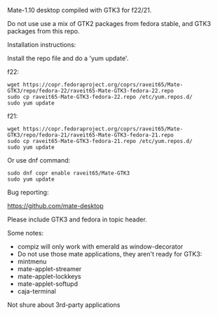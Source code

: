 
Mate-1.10 desktop compiled with GTK3 for f22/21.

Do not use use a mix of GTK2 packages from fedora stable, and GTK3 packages from this repo.

Installation instructions:

Install the repo file and do a 'yum update'.

f22:

    wget https://copr.fedoraproject.org/coprs/raveit65/Mate-GTK3/repo/fedora-22/raveit65-Mate-GTK3-fedora-22.repo
    sudo cp raveit65-Mate-GTK3-fedora-22.repo /etc/yum.repos.d/
    sudo yum update

f21:

    wget https://copr.fedoraproject.org/coprs/raveit65/Mate-GTK3/repo/fedora-21/raveit65-Mate-GTK3-fedora-21.repo
    sudo cp raveit65-Mate-GTK3-fedora-21.repo /etc/yum.repos.d/
    sudo yum update

Or use dnf command:

    sudo dnf copr enable raveit65/Mate-GTK3
    sudo yum update




Bug reporting:

https://github.com/mate-desktop

Please include GTK3 and fedora in topic header.

Some notes:

- compiz will only work with emerald as window-decorator
- Do not use those mate applications, they aren't ready for GTK3:
- mintmenu
- mate-applet-streamer
- mate-applet-lockkeys
- mate-applet-softupd
- caja-terminal

Not shure about 3rd-party applications
